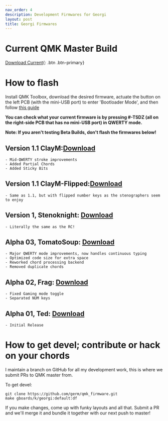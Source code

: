 ```yaml
---
nav_order: 4
description: Development Firmwares for Georgi
layout: post
title: Georgi Firmwares
---
```


# Current QMK Master Build

[Download Current](https://qmk.fm/compiled/georgi_default.hex){: .btn .btn-primary}

# How to flash
Install QMK Toolbox, download the desired firmware, actuate the button on the left PCB (with the mini-USB port) to enter 'Bootloader Mode', and then follow [this guide](https://www.youtube.com/watch?v=VR53Wo9Z960)

**You can check what your current firmware is by pressing #-TSDZ (all on the right-side PCB that has no mini-USB port) in QWERTY mode.**

**Note: If you aren't testing Beta Builds, don't flash the firmwares below!**
## Version 1.1 ClayM:[Download](/fw/georgi_v1_1.hex)
	- Mid-QWERTY stroke improvements
	- Added Partial Chords 
	- Added Sticky Bits

## Version 1.1 ClayM-Flipped:[Download](/fw/georgi_v1.1-Flipped.hex)
	- Same as 1.1, but with flipped number keys as the stenographers seem to enjoy

## Version 1, Stenoknight: [Download](/fw/georgi_RC01_Wilfred.hex)
	- Literally the same as the RC!

## Alpha 03, TomatoSoup: [Download](/fw/georgi_0.03_TomatoSoup.hex)
	- Major QWERTY mode improvements, now handles continuous typing
	- Optimized code size for extra space
	- Reworked chord processing backend
	- Removed duplicate chords

## Alpha 02, Frag: [Download](/fw/georgi_0.02_Frag.hex)
	- Fixed Gaming mode toggle
	- Separated NUM keys

## Alpha 01, Ted: [Download](/fw/georgi_0.01_Ted.hex)
	- Initial Release

# How to get devel; contribute or hack on your chords
I maintain a branch on GitHub for all my development work, this is where we submit PRs to QMK master from. 

To get devel:
```
git clone https://github.com/germ/qmk_firmware.git
make gboards/k/georgi:default:df
```

If you make changes, come up with funky layouts and all that. Submit a PR and we'll merge it and bundle it together with our next push to master!
